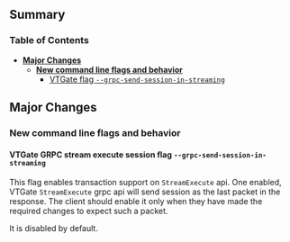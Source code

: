 ## Summary

### Table of Contents

- **[Major Changes](#major-changes)**
    - **[New command line flags and behavior](#new-flag)**
        - [VTGate flag `--grpc-send-session-in-streaming`](#new-vtgate-streaming-sesion)

## <a id="major-changes"/>Major Changes

### <a id="new-flag"/>New command line flags and behavior

#### <a id="new-vtgate-streaming-sesion"/>VTGate GRPC stream execute session flag `--grpc-send-session-in-streaming`

This flag enables transaction support on `StreamExecute` api.
One enabled, VTGate `StreamExecute` grpc api will send session as the last packet in the response.
The client should enable it only when they have made the required changes to expect such a packet.

It is disabled by default.